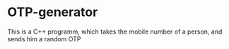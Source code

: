 # OTP-generator
This is a C++ programm, which takes the mobile number of a person, and sends him a random OTP
